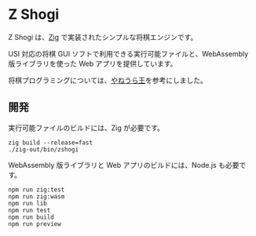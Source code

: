 # Z Shogi

Z Shogi は、[Zig](https://ziglang.org/) で実装されたシンプルな将棋エンジンです。

USI 対応の将棋 GUI ソフトで利用できる実行可能ファイルと、WebAssembly 版ライブラリを使った Web アプリを提供しています。

将棋プログラミングについては、[やねうら王](https://github.com/yaneurao/YaneuraOu)を参考にしました。

## 開発

実行可能ファイルのビルドには、Zig が必要です。

```
zig build --release=fast
./zig-out/bin/zshogi
```

WebAssembly 版ライブラリと Web アプリのビルドには、Node.js も必要です。

```
npm run zig:test
npm run zig:wasm
npm run lib
npm run test
npm run build
npm run preview
```
